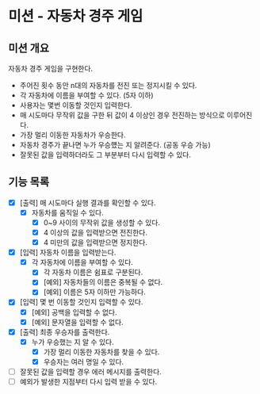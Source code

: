 # 미션 - 자동차 경주 게임

## 미션 개요

자동차 경주 게임을 구현한다.

- 주어진 횟수 동안 n대의 자동차를 전진 또는 정지시킬 수 있다.
- 각 자동차에 이름을 부여할 수 있다. (5자 이하)
- 사용자는 몇번 이동할 것인지 입력한다.
- 매 시도마다 무작위 값을 구한 뒤 값이 4 이상인 경우 전진하는 방식으로 이루어진다.
- 가장 멀리 이동한 자동차가 우승한다.
- 자동차 경주가 끝나면 누가 우승헀는 지 알려준다. (공동 우승 가능)
- 잘못된 값을 입력하더라도 그 부분부터 다시 입력할 수 있다.

## 기능 목록

- [x] [출력] 매 시도마다 실행 결과를 확인할 수 있다.
    - [x] 자동차를 움직일 수 있다.
        - [x] 0~9 사이의 무작위 값을 생성할 수 있다.
        - [x] 4 이상의 값을 입력받으면 전진한다.
        - [x] 4 미만의 값을 입력받으면 정지한다.
- [x] [입력] 자동차 이름을 입력받는다.
    - [x] 각 자동차에 이름을 부여할 수 있다.
        - [x] 각 자동차 이름은 쉼표로 구분된다.
        - [x] [예외] 자동차들의 이름은 중복될 수 없다.
        - [x] [예외] 이름은 5자 이하만 가능하다.
- [x] [입력] 몇 번 이동할 것인지 입력할 수 있다.
    - [x] [예외] 공백을 입력할 수 없다.
    - [x] [예외] 문자열을 입력할 수 없다.
- [x] [출력] 최종 우승자를 출력한다.
    - [x] 누가 우승했는 지 알 수 있다.
        - [x] 가장 멀리 이동한 자동차를 찾을 수 있다.
        - [x] 우승자는 여러 명일 수 있다.
- [ ] 잘못된 값을 입력할 경우 에러 메시지를 출력한다.
- [ ] 예외가 발생한 지점부터 다시 입력 받을 수 있다.
